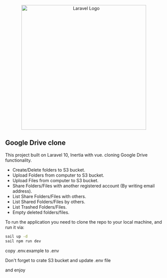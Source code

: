 <p align="center"><a href="https://laravel.com" target="_blank"><img src="https://raw.githubusercontent.com/laravel/art/master/logo-lockup/5%20SVG/2%20CMYK/1%20Full%20Color/laravel-logolockup-cmyk-red.svg" width="400" alt="Laravel Logo"></a></p>

## Google Drive clone

This project built on Laravel 10, Inertia with vue. cloning Google Drive functionality.

- Create/Delete folders to S3 bucket.
- Upload Folders from computer to S3 bucket.
- Upload Files from computer to S3 bucket.
- Share Folders/Files with another registered account (By writing email address).
- List Share Folders/Files with others.
- List Shared Folders/Files by others.
- List Trashed Folders/Files.
- Empty deleted folders/files.

To run the application you need to clone the repo to your local machine, and run it via:
```bash
sail up -d
sail npm run dev
```

copy .env.example to .env

Don't forget to crate S3 bucket and update .env file

and enjoy
